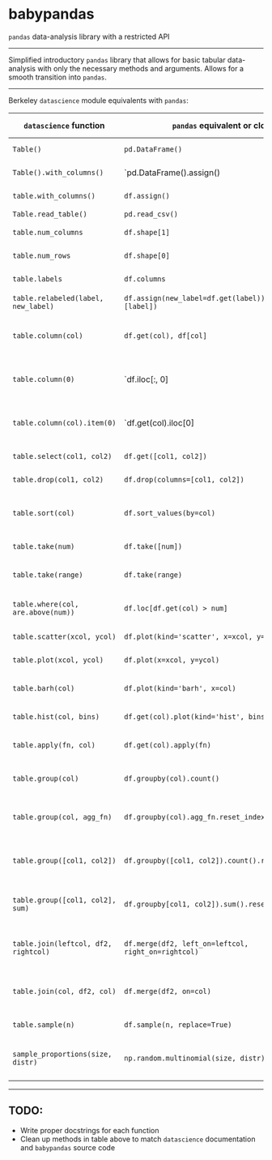 # babypandas
`pandas` data-analysis library with a restricted API

---

Simplified introductory `pandas` library that allows for basic tabular data-analysis with only the necessary methods and arguments. Allows
for a smooth transition into `pandas`.

---

Berkeley `datascience` module equivalents with `pandas`:

| `datascience` function             | `pandas` equivalent or close                             | function description                      |
|------------------------------------|----------------------------------------------------------|-------------------------------------------|
| `Table()`                            | `pd.DataFrame()`                                           | empty table formation                     |
| `Table().with_columns()`             | `pd.DataFrame().assign()                                    | table from lists                          |
| `table.with_columns()`               | `df.assign()`                                              | adding columns                            |
| `Table.read_table()`                 | `pd.read_csv()`                                            | read in data                              |
| `table.num_columns`                  | `df.shape[1]`                                              | number of columns                         |
| `table.num_rows`                     | `df.shape[0]`                                              | number of rows                            |
| `table.labels`                       | `df.columns`                                               | list of columns                           |
| `table.relabeled(label, new_label)`  | `df.assign(new_label=df.get(label)).drop(columns=[label])` | rename columns                            |
| `table.column(col)`                  | `df.get(col), df[col]`                                     | get a specific column (by name)           |
| `table.column(0)`                    | `df.iloc[:, 0]                                            | get a specific column (by index)          |
| `table.column(col).item(0)`          | `df.get(col).iloc[0]                                      | get a specific value in the table         |
| `table.select(col1, col2)`           | `df.get([col1, col2])`                                     | get columns as a df                       |
| `table.drop(col1, col2)`             | `df.drop(columns=[col1, col2])`                            | drop columns                              |
| `table.sort(col)`                    | `df.sort_values(by=col)`                                   | sorts values in a dataframe by col        |
| `table.take(num)`                    | `df.take([num])`                                           | selects a single row                      |
| `table.take(range)`                  | `df.take(range)`                                           | selects a range of rows                   |
| `table.where(col, are.above(num))`   | `df.loc[df.get(col) > num]`                                | selects rows based on condition           |
| `table.scatter(xcol, ycol)`          | `df.plot(kind='scatter', x=xcol, y=ycol)`                  | plots a scatter plot                      |
| `table.plot(xcol, ycol)`             | `df.plot(x=xcol, y=ycol)`                                  | plots a line plot                         |
| `table.barh(col)`                    | `df.plot(kind='barh', x=col)`                              | plots a horizontal bar plot               |
| `table.hist(col, bins)`              | `df.get(col).plot(kind='hist', bins=bins)`                 | plots a histogram                         |
| `table.apply(fn, col)`               | `df.get(col).apply(fn)`                                    | apply function to a column                |
| `table.group(col)`                   | `df.groupby(col).count()`                                  | give counts of values in a col            |
| `table.group(col, agg_fn)`           | `df.groupby(col).agg_fn.reset_index()`                     | groups by column, aggregates with fn      |
| `table.group([col1, col2])`          | `df.groupby([col1, col2]).count().reset_index()`           | groups by two cols, agg with counts       |
| `table.group([col1, col2], sum)`     | `df.groupby[col1, col2]).sum().reset_index()`              | groups by two cols, agg with sum           |
| `table.join(leftcol, df2, rightcol)` | `df.merge(df2, left_on=leftcol, right_on=rightcol)`        | merges two dataframes (diff col names)    |
| `table.join(col, df2, col)`          | `df.merge(df2, on=col)`                                    | merges two dataframes (same col names)    |
| `table.sample(n)`                    | `df.sample(n, replace=True)`                               | sample with replacement                   |
| `sample_proportions(size, distr)`    | `np.random.multinomial(size, distr) / size`                | gets sample proportions of a distribution |

---

## TODO:
- Write proper docstrings for each function
- Clean up methods in table above to match `datascience` documentation and `babypandas` source code
